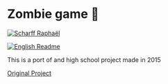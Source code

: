 # Zombie game 🧠

[![Scharff Raphaël](https://img.shields.io/badge/Scharff-Raphaël-2980b9.svg)](https://github.com/Raphi-Sch)

[![English Readme](https://img.shields.io/badge/Readme-EN-e67e22.svg)](./readme.md)

This is a port of and high school project made in 2015

[Original Project](https://github.com/Raphi-Sch/Zombie)